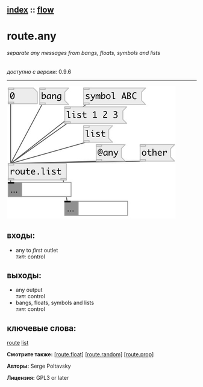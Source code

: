 [index](index.html) :: [flow](category_flow.html)
---

# route.any

###### separate any messages from bangs, floats, symbols and lists

*доступно с версии:* 0.9.6

---




[![example](../examples/img/route.any.jpg)](../examples/pd/route.any.pd)









## входы:

* any to *first* outlet<br>
_тип:_ control



## выходы:

* any output<br>
_тип:_ control
* bangs, floats, symbols and lists<br>
_тип:_ control



## ключевые слова:

[route](keywords/route.html)
[list](keywords/list.html)



**Смотрите также:**
[\[route.float\]](route.float.html)
[\[route.random\]](route.random.html)
[\[route.prop\]](route.prop.html)




**Авторы:** Serge Poltavsky




**Лицензия:** GPL3 or later





